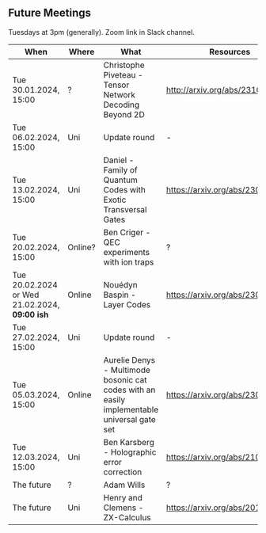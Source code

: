 ## Future Meetings

Tuesdays at 3pm (generally). Zoom link in Slack channel.

| When                                            | Where   | What                                                                                        | Resources                        |
|-------------------------------------------------|---------|---------------------------------------------------------------------------------------------|----------------------------------|
| Tue 30.01.2024, 15:00                           | ?       | Christophe Piveteau - Tensor Network Decoding Beyond 2D                                     | http://arxiv.org/abs/2310.10722  |
| Tue 06.02.2024, 15:00                           | Uni     | Update round                                                                                | -                                |
| Tue 13.02.2024, 15:00                           | Uni     | Daniel - Family of Quantum Codes with Exotic Transversal Gates                              | https://arxiv.org/abs/2305.07023 |
| Tue 20.02.2024, 15:00                           | Online? | Ben Criger - QEC experiments with ion traps                                                 | ?                                |
| Tue 20.02.2024 or Wed 21.02.2024, **09:00 ish** | Online  | Nouédyn Baspin - Layer Codes                                                                | https://arxiv.org/abs/2309.16503 |
| Tue 27.02.2024, 15:00                           | Uni     | Update round                                                                                | -                                |
| Tue 05.03.2024, 15:00                           | Online  | Aurelie Denys - Multimode bosonic cat codes with an easily implementable universal gate set | https://arxiv.org/abs/2306.11621 |
| Tue 12.03.2024, 15:00                           | Uni     | Ben Karsberg - Holographic error correction                                                 | https://arxiv.org/abs/2102.02619 |
| The future                                      | ?       | Adam Wills                                                                                  | ?                                |
| The future                                      | Uni     | Henry and Clemens - ZX-Calculus                                                             | https://arxiv.org/abs/2012.13966 |
